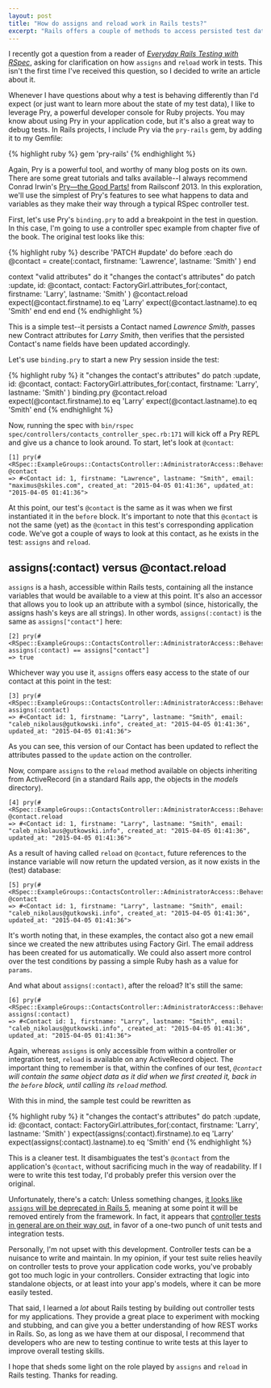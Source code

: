 ```yaml
---
layout: post
title: "How do assigns and reload work in Rails tests?"
excerpt: "Rails offers a couple of methods to access persisted test data, but how do they work? Let's get some answers, with the help of Pry."
---
```


I recently got a question from a reader of
*[Everyday Rails Testing with RSpec](https://leanpub.com/everydayrailsrspec)*,
asking for clarification on how `assigns` and `reload` work in tests. This isn't the first time I've received this question, so I decided to write an article about it.

Whenever I have questions about why a test is behaving differently than I'd
expect (or just want to learn more about the state of my test data), I like to
leverage Pry, a powerful developer console for Ruby projects. You may know
about using Pry in your application code, but it's also a great way to debug
tests. In Rails projects, I include Pry via the `pry-rails` gem, by adding it
to my Gemfile:

{% highlight ruby %}
gem 'pry-rails'
{% endhighlight %}

Again, Pry is a powerful tool, and worthy of many blog posts on its own. There
are some great tutorials and talks available--I always recommend Conrad Irwin's
[Pry—the Good Parts!](https://www.youtube.com/watch?v=jDXsEzOHb2M) from
Railsconf 2013. In this exploration, we'll use the simplest of Pry's features
to see what happens to data and variables as they make their way through a typical RSpec controller test.

First, let's use Pry's `binding.pry` to add a breakpoint in the test in
question. In this case, I'm going to use a controller spec example from chapter five of the book. The original test looks like this:

{% highlight ruby %}
describe 'PATCH #update' do
  before :each do
    @contact = create(:contact,
      firstname: 'Lawrence',
      lastname: 'Smith'
    )
  end

  context "valid attributes" do
    it "changes the contact's attributes" do
      patch :update, id: @contact,
        contact: FactoryGirl.attributes_for(:contact,
          firstname: 'Larry',
          lastname: 'Smith'
        )
      @contact.reload
      expect(@contact.firstname).to eq 'Larry'
      expect(@contact.lastname).to eq 'Smith'
    end
  end
end
{% endhighlight %}

This is a simple test--it persists a Contact named *Lawrence Smith*, passes new Contract attributes for *Larry Smith*, then verifies that the persisted Contact's name fields have been updated accordingly.

Let's use `binding.pry` to start a new Pry session inside the test:

{% highlight ruby %}
it "changes the contact's attributes" do
  patch :update, id: @contact,
    contact: FactoryGirl.attributes_for(:contact,
      firstname: 'Larry',
      lastname: 'Smith'
    )
  binding.pry
  @contact.reload
  expect(@contact.firstname).to eq 'Larry'
  expect(@contact.lastname).to eq 'Smith'
end
{% endhighlight %}

Now, running the spec with `bin/rspec
spec/controllers/contacts_controller_spec.rb:171` will kick off a Pry REPL and
give us a chance to look around. To start, let's look at `@contact`:

    [1] pry(#<RSpec::ExampleGroups::ContactsController::AdministratorAccess::BehavesLikeFullAccessToContacts::PATCHUpdate::ValidAttributes>)> @contact
    => #<Contact id: 1, firstname: "Lawrence", lastname: "Smith", email: "maximus@skiles.com", created_at: "2015-04-05 01:41:36", updated_at: "2015-04-05 01:41:36">

At this point, our test's `@contact` is the same as it was when we first instantiated it in the `before` block. It's important to note that this `@contact` is not the same (yet) as the `@contact` in this test's corresponding application code. We've got a couple of ways to look at this contact, as he exists in the test: `assigns` and `reload`.

## assigns(:contact) versus @contact.reload

`assigns` is a hash, accessible within Rails tests, containing all the instance variables that would be available to a view at this point. It's also an accessor that allows you to look up an attribute with a symbol (since, historically, the assigns hash's keys are all strings). In other words, `assigns(:contact)` is the same as `assigns["contact"]` here:

    [2] pry(#<RSpec::ExampleGroups::ContactsController::AdministratorAccess::BehavesLikeFullAccessToContacts::PATCHUpdate::ValidAttributes>)> assigns(:contact) == assigns["contact"]
    => true

Whichever way you use it, `assigns` offers easy access to the state of our contact at this point in the test:

    [3] pry(#<RSpec::ExampleGroups::ContactsController::AdministratorAccess::BehavesLikeFullAccessToContacts::PATCHUpdate::ValidAttributes>)> assigns(:contact)
    => #<Contact id: 1, firstname: "Larry", lastname: "Smith", email: "caleb_nikolaus@gutkowski.info", created_at: "2015-04-05 01:41:36", updated_at: "2015-04-05 01:41:36">

As you can see, this version of our Contact has been updated to reflect the attributes passed to the `update` action on the controller.

Now, compare `assigns` to the `reload` method available on objects inheriting from ActiveRecord (in a standard Rails app, the objects in the *models* directory).

    [4] pry(#<RSpec::ExampleGroups::ContactsController::AdministratorAccess::BehavesLikeFullAccessToContacts::PATCHUpdate::ValidAttributes>)> @contact.reload
    => #<Contact id: 1, firstname: "Larry", lastname: "Smith", email: "caleb_nikolaus@gutkowski.info", created_at: "2015-04-05 01:41:36", updated_at: "2015-04-05 01:41:36">

As a result of having called `reload` on `@contact`, future references to the instance variable will now return the updated version, as it now exists in the (test) database:

    [5] pry(#<RSpec::ExampleGroups::ContactsController::AdministratorAccess::BehavesLikeFullAccessToContacts::PATCHUpdate::ValidAttributes>)> @contact
    => #<Contact id: 1, firstname: "Larry", lastname: "Smith", email: "caleb_nikolaus@gutkowski.info", created_at: "2015-04-05 01:41:36", updated_at: "2015-04-05 01:41:36">

It's worth noting that, in these examples, the contact also got a new email since we created the new attributes using Factory Girl. The email address has been created for us automatically. We could also assert more control over the test conditions by passing a simple Ruby hash as a value for `params`.

And what about `assigns(:contact)`, after the reload? It's still the same:

    [6] pry(#<RSpec::ExampleGroups::ContactsController::AdministratorAccess::BehavesLikeFullAccessToContacts::PATCHUpdate::ValidAttributes>)> assigns(:contact)
    => #<Contact id: 1, firstname: "Larry", lastname: "Smith", email: "caleb_nikolaus@gutkowski.info", created_at: "2015-04-05 01:41:36", updated_at: "2015-04-05 01:41:36">

Again, whereas `assigns` is only accessible from within a controller or integration test, `reload` is available on any ActiveRecord object. The important thing to remember is that, within the confines of our test, *`@contact` will contain the same object data as it did when we first created it, back in the `before` block, until calling its `reload` method.*

With this in mind, the sample test could be rewritten as

{% highlight ruby %}
it "changes the contact's attributes" do
  patch :update, id: @contact,
    contact: FactoryGirl.attributes_for(:contact,
      firstname: 'Larry',
      lastname: 'Smith'
    )
  expect(assigns(:contact).firstname).to eq 'Larry'
  expect(assigns(:contact).lastname).to eq 'Smith'
end
{% endhighlight %}

This is a cleaner test. It disambiguates the test's `@contact` from the application's `@contact`, without sacrificing much in the way of readability. If I were to write this test today, I'd probably prefer this version over the original.

Unfortunately, there's a catch: Unless something changes,
[it looks like `assigns` will be deprecated in Rails 5](https://intercityup.com/blog/upcoming-changes-in-rails-5-0.html), meaning at
some point it will be removed entirely from the framework. In fact, it appears that [controller tests in general are on their way out](https://github.com/rails/rails/issues/18950#issuecomment-77924771), in
favor of a one-two punch of unit tests and integration tests.

Personally, I'm not upset with this development. Controller tests can be
a nuisance to write and maintain. In my opinion, if your test suite
relies heavily on controller tests to prove your application code works, you've
probably got too much logic in your controllers. Consider extracting that logic
into standalone objects, or at least into your app's models, where it can be
more easily tested.

That said, I learned a *lot* about Rails testing by building out controller
tests for my applications. They provide a great place to experiment with mocking
and stubbing, and can give you a better understanding of how REST works in
Rails. So, as long as we have them at our disposal, I recommend that developers
who are new to testing continue to write tests at this layer to improve overall
testing skills.

I hope that sheds some light on the role played by `assigns` and `reload` in Rails testing. Thanks for reading.
